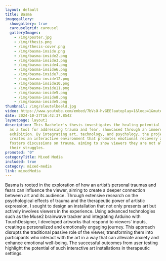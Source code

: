 ```yaml
---
layout: default
title: Basma
imagegallery:
  showgallery: true
  carouselgrid: carousel
  galleryImages:
    - /img/poster.jpg
    - /img/thesis.png
    - /img/thesis-cover.png
    - /img/basma-inside.png
    - /img/basma-inside2.png
    - /img/basma-inside3.png
    - /img/basma-inside4.png
    - /img/basma-inside6.png
    - /img/basma-inside7.png
    - /img/basma-inside12.png
    - /img/basma-inside10.png
    - /img/basma-inside11.png
    - /img/basma-inside5.png
    - /img/basma-inside8.png
    - /img/basma-inside5.png
thumbnail: /img/sleutelbeeld.jpg
video: https://www.youtube.com/embed/7bVsO-hvGEE?autoplay=1&loop=1&mute=1&playlist=7bVsO-hvGEE
date: 2024-10-27T16:42:37.854Z
layoutpage: layout1
description: This Bachelor's thesis investigates the healing potential of art
  as a tool for addressing trauma and fear, showcased through an immersive art
  exhibition. By integrating art, technology, and psychology, the project
  creates an interactive environment that promotes emotional recovery and
  fosters discussions on trauma, aiming to show viewers they are not alone in
  their struggles.
promoted: "0"
categoryTitle: Mixed Media
included: true
category: mixed-media
link: mixedMedia
---
```

Basma is rooted in the exploration of how an artist’s personal traumas and fears can influence the viewer, aiming to create a deeper connection between art and its audience. Through extensive research on the psychological effects of trauma and the therapeutic power of artistic expression, I sought to design an installation that not only presents art but actively involves viewers in the experience. Using advanced technologies such as the Muse2 brainwave tracker and integrating Arduino with TouchDesigner, I developed artworks that respond to viewers' inputs, creating a personalized and emotionally engaging journey. This approach disrupts the traditional passive role of the viewer, transforming them into participants who interact with the art in a way that can alleviate anxiety and enhance emotional well-being. The successful outcomes from user testing highlight the potential of such interactive art installations in therapeutic settings.

